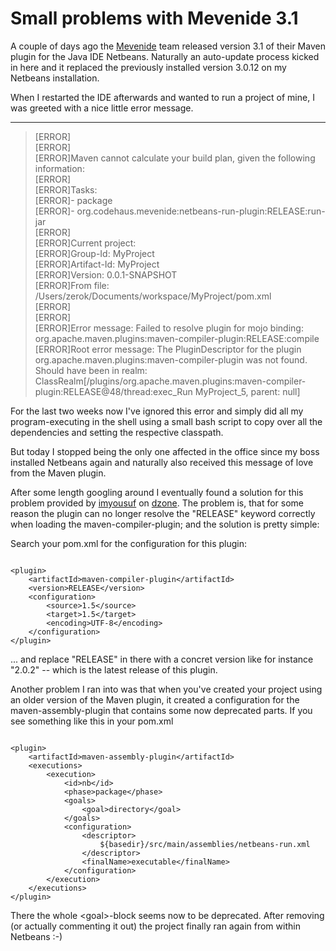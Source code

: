 # Small problems with Mevenide 3.1

A couple of days ago the [Mevenide](http://mevenide.codehaus.org/m2-site/) team released version 3.1 of their Maven plugin for the Java IDE Netbeans. Naturally an auto-update process kicked in here and it replaced the previously installed version 3.0.12 on my Netbeans installation.

When I restarted the IDE afterwards and wanted to run a project of mine, I was greeted with a nice little error message.

-------------------------------

<blockquote>
[ERROR]
<br/>[ERROR]
<br/>[ERROR]Maven cannot calculate your build plan, given the following information:
<br/>[ERROR]
<br/>[ERROR]Tasks:
<br/>[ERROR]- package
<br/>[ERROR]- org.codehaus.mevenide:netbeans-run-plugin:RELEASE:run-jar
<br/>[ERROR]
<br/>[ERROR]Current project:
<br/>[ERROR]Group-Id: MyProject
<br/>[ERROR]Artifact-Id: MyProject
<br/>[ERROR]Version: 0.0.1-SNAPSHOT
<br/>[ERROR]From file: /Users/zerok/Documents/workspace/MyProject/pom.xml
<br/>[ERROR]
<br/>[ERROR]
<br/>[ERROR]Error message: Failed to resolve plugin for mojo binding: org.apache.maven.plugins:maven-compiler-plugin:RELEASE:compile
<br/>[ERROR]Root error message: The PluginDescriptor for the plugin org.apache.maven.plugins:maven-compiler-plugin was not found. Should have been in realm: ClassRealm[/plugins/org.apache.maven.plugins:maven-compiler-plugin:RELEASE@48/thread:exec_Run MyProject_5, parent: null]
</blockquote>

For the last two weeks now I've ignored this error and simply did all my program-executing in the shell using a small bash script to copy over all the dependencies and setting the respective classpath.

But today I stopped being the only one affected in the office since my boss installed Netbeans again and naturally also received this message of love from the Maven plugin.

After some length googling around I eventually found a solution for this problem provided by [imyousuf](http://www.dzone.com/links/users/profile/166473.html) on [dzone](http://www.dzone.com/links/netbeans_maven_intragation_31_released_.html). The problem is, that for some reason the plugin can no longer resolve the "RELEASE" keyword correctly when loading the maven-compiler-plugin; and the solution is pretty simple:

Search your pom.xml for the configuration for this plugin:

<pre><code>
&lt;plugin&gt;
    &lt;artifactId&gt;maven-compiler-plugin&lt;/artifactId&gt;
    &lt;version&gt;RELEASE&lt;/version&gt;
    &lt;configuration&gt;
        &lt;source&gt;1.5&lt;/source&gt;
        &lt;target&gt;1.5&lt;/target&gt;
        &lt;encoding&gt;UTF-8&lt;/encoding&gt;
    &lt;/configuration&gt;
&lt;/plugin&gt;
</code></pre>

... and replace "RELEASE" in there with a concret version like for instance "2.0.2" -- which is the latest release of this plugin.

Another problem I ran into was that when you've created your project using an older version of the Maven plugin, it created a configuration for the maven-assembly-plugin that contains some now deprecated parts. If you see something like this in your pom.xml

<pre><code>
&lt;plugin&gt;
    &lt;artifactId&gt;maven-assembly-plugin&lt;/artifactId&gt;
    &lt;executions&gt;
        &lt;execution&gt;
            &lt;id&gt;nb&lt;/id&gt;
            &lt;phase&gt;package&lt;/phase&gt;
            &lt;goals&gt;
                &lt;goal&gt;directory&lt;/goal&gt;
            &lt;/goals&gt;
            &lt;configuration&gt;
                &lt;descriptor&gt;
                    ${basedir}/src/main/assemblies/netbeans-run.xml
                &lt;/descriptor&gt;
                &lt;finalName&gt;executable&lt;/finalName&gt;
            &lt;/configuration&gt;
        &lt;/execution&gt;
    &lt;/executions&gt;
&lt;/plugin&gt;
</code></pre>

There the whole &lt;goal&gt;-block seems now to be deprecated. After removing (or actually commenting it out) the project finally ran again from within Netbeans :-)